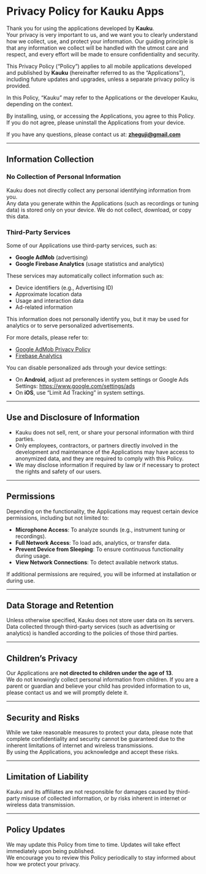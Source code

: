 # Privacy Policy for Kauku Apps

Thank you for using the applications developed by **Kauku**.  
Your privacy is very important to us, and we want you to clearly understand how we collect, use, and protect your information. Our guiding principle is that any information we collect will be handled with the utmost care and respect, and every effort will be made to ensure confidentiality and security.  

This Privacy Policy (“Policy”) applies to all mobile applications developed and published by **Kauku** (hereinafter referred to as the “Applications”), including future updates and upgrades, unless a separate privacy policy is provided.  

In this Policy, “Kauku” may refer to the Applications or the developer Kauku, depending on the context.  

By installing, using, or accessing the Applications, you agree to this Policy. If you do not agree, please uninstall the Applications from your device.  

If you have any questions, please contact us at: **zheguji@gmail.com**

---

## Information Collection

### No Collection of Personal Information
Kauku does not directly collect any personal identifying information from you.  
Any data you generate within the Applications (such as recordings or tuning data) is stored only on your device. We do not collect, download, or copy this data.  

### Third-Party Services
Some of our Applications use third-party services, such as:  
- **Google AdMob** (advertising)  
- **Google Firebase Analytics** (usage statistics and analytics)  

These services may automatically collect information such as:  
- Device identifiers (e.g., Advertising ID)  
- Approximate location data  
- Usage and interaction data  
- Ad-related information  

This information does not personally identify you, but it may be used for analytics or to serve personalized advertisements.  

For more details, please refer to:  
- [Google AdMob Privacy Policy](http://www.admob.com/home/privacy)  
- [Firebase Analytics](https://firebase.google.com/features/analytics/)  

You can disable personalized ads through your device settings:  
- On **Android**, adjust ad preferences in system settings or Google Ads Settings: https://www.google.com/settings/ads  
- On **iOS**, use “Limit Ad Tracking” in system settings.  

---

## Use and Disclosure of Information
- Kauku does not sell, rent, or share your personal information with third parties.  
- Only employees, contractors, or partners directly involved in the development and maintenance of the Applications may have access to anonymized data, and they are required to comply with this Policy.  
- We may disclose information if required by law or if necessary to protect the rights and safety of our users.  

---

## Permissions
Depending on the functionality, the Applications may request certain device permissions, including but not limited to:  
- **Microphone Access**: To analyze sounds (e.g., instrument tuning or recordings).  
- **Full Network Access**: To load ads, analytics, or transfer data.  
- **Prevent Device from Sleeping**: To ensure continuous functionality during usage.  
- **View Network Connections**: To detect available network status.  

If additional permissions are required, you will be informed at installation or during use.  

---

## Data Storage and Retention
Unless otherwise specified, Kauku does not store user data on its servers.  
Data collected through third-party services (such as advertising or analytics) is handled according to the policies of those third parties.  

---

## Children’s Privacy
Our Applications are **not directed to children under the age of 13**.  
We do not knowingly collect personal information from children. If you are a parent or guardian and believe your child has provided information to us, please contact us and we will promptly delete it.  

---

## Security and Risks
While we take reasonable measures to protect your data, please note that complete confidentiality and security cannot be guaranteed due to the inherent limitations of internet and wireless transmissions.  
By using the Applications, you acknowledge and accept these risks.  

---

## Limitation of Liability
Kauku and its affiliates are not responsible for damages caused by third-party misuse of collected information, or by risks inherent in internet or wireless data transmission.  

---

## Policy Updates
We may update this Policy from time to time. Updates will take effect immediately upon being published.  
We encourage you to review this Policy periodically to stay informed about how we protect your privacy.  
